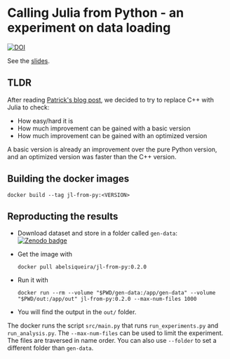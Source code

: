 # Calling Julia from Python - an experiment on data loading

[![DOI](https://zenodo.org/badge/DOI/10.5281/zenodo.5708268.svg)](https://doi.org/10.5281/zenodo.5708268)

See the [slides](slides).

## TLDR

After reading [Patrick's blog post][patrick], we decided to try to replace C++ with Julia to check:
- How easy/hard it is
- How much improvement can be gained with a basic version
- How much improvement can be gained with an optimized version

A basic version is already an improvement over the pure Python version, and an optimized version was faster than the C++ version.

## Building the docker images

  ```shell
docker build --tag jl-from-py:<VERSION>
  ```

## Reproducting the results

- Download dataset and store in a folder called `gen-data`: [![Zenodo badge][dataset-badge]][dataset]

- Get the image with

  ```shell
  docker pull abelsiqueira/jl-from-py:0.2.0
  ```

- Run it with

  ```shell
  docker run --rm --volume "$PWD/gen-data:/app/gen-data" --volume "$PWD/out:/app/out" jl-from-py:0.2.0 --max-num-files 1000
  ```

- You will find the output in the `out/` folder.

The docker runs the script `src/main.py` that runs `run_experiments.py` and `run_analysis.py`.
The `--max-num-files` can be used to limit the experiment. The files are traversed in name order.
You can also use `--folder` to set a different folder than `gen-data`.

[patrick]: https://blog.esciencecenter.nl/irregular-data-in-pandas-using-c-88ce311cb9ef
[dataset]: https://doi.org/10.5281/zenodo.5707672
[dataset-badge]: https://zenodo.org/badge/DOI/10.5281/zenodo.5707672.svg
